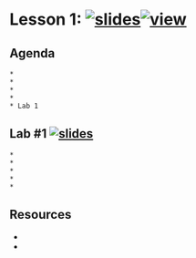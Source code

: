 # Lesson 1:  [![slides](../_images/slides-clean.png)](slides/june-DSO-bootcamp-week-nine-lesson-one.pdf)[![view](../_images/view-clean.png)](https://speakerdeck.com/devsecops/devsecops-bootcamp-week-9-lesson-1)

## Agenda

```
*
*
* 
* 
* Lab 1
```

## Lab #1 [![slides](../_images/lab-clean.png)](labs/LAB-1.md)

```
* 
* 
* 
* 
* 
```

## Resources
* 
*
